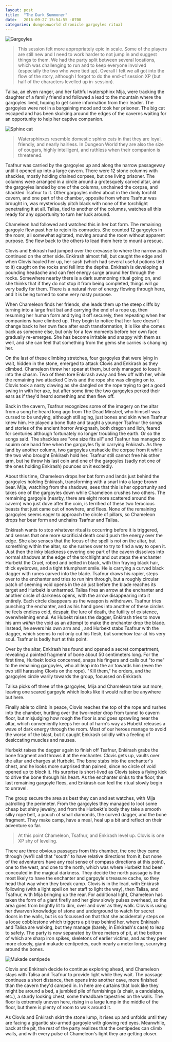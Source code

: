 ```yaml
---
layout: post
title:  "The Dark Summoner"
date:   2016-09-27 15:54:55 -0700
categories: dungeonworld chronicle gargoyles ritual
---
```

![Gargoyles](http://magickalgraphics.com/Graphics/Dark/Gargoyles/gargoyle33.jpg)

> This session felt more appropriately epic in scale. Some of the players are
> still new and I need to work harder to not jump in and suggest things to them.
> We had the party split between several locations, which was challenging to
> run and to keep everyone involved (especially the two who were tied up).
> Overall I felt we all got into the flow of the story, although I forgot to
> do the end-of session XP (but half of the characters levelled up in-session).

Talisa, an elven ranger, and her faithful watersphinx Mija, were tracking the daughter
of a family friend and followed a lead to the mountain where the gargoyles lived,
hoping to get some information from their leader. The gargoyles were not in a
bargaining mood and took her prisoner. The big cat escaped and has been skulking
around the edges of the caverns waiting for an opportunity to help her captive
companion.

![Sphinx cat](https://upload.wikimedia.org/wikipedia/commons/thumb/e/e8/Sphinx2_July_2006.jpg/256px-Sphinx2_July_2006.jpg)



> Watersphinxes resemble domestic sphinx cats in that they are loyal, friendly,
> and nearly hairless. In Dungeon World they are also the size of cougars, highly
> intelligent, and ruthless when their companion is threatened.

Tsafnur was carried by the gargoyles up and along the narrow passageway until
it opened up into a large cavern. There were 12 stone columns with shackles,
mostly holding chained corpses, but one living prisoner. The columns were arranged
in a circle around a grotesquely carved altar, and the gargoyles landed by one
of the columns, unchained the corpse, and shackled Tsafnur to it. Other gargoyles
milled about in the dimly torchlit cavern, and one part of the chamber, opposite
from where Tsafnur was brought in, was mysteriously pitch black with none of the
torchlight penetrating it at all. Talisa, tied to another of the columns, watches
all this ready for any opportunity to turn her luck around.

Chameleon had followed and watched this in her bat form. The remaining gargoyle
flew past her to rejoin its comrades. She counted 12 gargoyles in the room, all
somewhat agitated, moving around the room without apparent purpose. She flew
back to the others to lead them here to mount a rescue.

Clovis and Enkirash had jumped over the crevasse to where the narrow path continued
on the other side. Enkirash almost fell, but caught the edge and when Clovis hauled
her up, her sash (which had several useful potions tied to it) caught on the rocks
and fell into the depths. Enkirash is developing a pounding headache and can feel
energy surge around her through the rocks. Somewhere nearby there is a dark
summoning ritual going on, and she thinks that if they do not stop it from being
completed, things will go very badly for them. There is a natural river of energy
flowing through here, and it is being turned to some very nasty purpose.

When Chameleon finds her friends, she leads them up the steep cliffs by turning into
a large fruit bat and carrying the end of a rope up, then resuming her human form
and tying it off securely, then repeating when her companions have climbed up.
They begin to notice that her face doesn't change back to her own face after each
transformation, it is like she comes back as someone else, but only for a few moments
before her own face gradually re-emerges. She has become irritable and snappy with
them as well, and she can feel that something from the gems she carries is changing
her.

On the last of these climbing stretches, four gargoyles that were lying in wait,
hidden in the stone, emerged to attack Clovis and Enkirash as they climbed. Chameleon
threw her spear at them, but only managed to lose it into the chasm. Two
of them tore Enkirash away and flew off with her, while the remaining two attacked
Clovis and the rope she was clinging on to. Clovis took a nasty clawing as she
dangled on the rope trying to get a good swing in with her axe, but after some
time the two gargoyles perked their ears as if they'd heard something and then
flew off.

Back in the cavern, Tsafnur recognizes some of the imagery on the altar from a song
he heard long ago from The Dead Minstrel, who himself was cursed to be undying,
although still aging, just bones and skin when Tsafnur knew him. He played a bone
flute and taught a younger Tsafnur the songs and stories of the ancient horror
Arakgnash, both dragon and lich, feared for centuries although fortunately no longer
troubling the earth. Or so the songs said. The shackles are "one size fits all" and
Tsafnur has managed to squirm one hand free when the gargoyles fly in carrying
Enkirash. As they land by another column, two gargoyles unshackle the corpse from
it while the two who brought Enkirash hold her. Tsafnur still cannot free his other
arm, but he throw his last coin and one of the gargoyles (sadly not one of the ones
holding Enkirash) pounces on it excitedly.

About this time, Chameleon drops her bat form and lands just behind the gargoyles
holding Enkirash, transforming with a snarl into a large brown bear. Mija, watching
from the shadows, sees that this is her opportunity and takes one of the gargoyles
down while Chameleon crushes two others. The remaining gargoyle (nearby, there are
eight more scattered around the cavern) who just dove after the coin, is terrified
of these two ferocious beasts that just came out of nowhere, and flees. None of the
remaining gargoyles seems eager to approach the circle of pillars, so Chameleon drops
her bear form and unchains Tsafnur and Talisa.

Enkirash wants to stop whatever ritual is occurring before it is triggered, and senses
that one more sacrificial death could push the energy over the edge. She also senses
that the focus of the spell is not on the altar, but something within the altar, so
she rushes over to try to find a way to open it. Just then the inky blackness covering
one part of the cavern dissolves into normal shadows at the edge of the torchlight
and out steps the enchanter Hurbekt the Cruel, robed and belted in black, with thin
fraying black hair, thick eyebrows, and a tight triumphant smile. He is carrying
a curved black dagger with runes carved into the blade. Tsafnur draws his rapier,
steps over to the enchanter and tries to run him through, but a roughly circular patch
of seeming void opens in the air just before the blade reaches its target and Hurbekt
is unharmed. Talisa fires an arrow at the enchanter and another circle of darkness
opens, with the arrow disappearing into it entirely. Each circle disappears as the
weapon is withdrawn. Tsafnur tries punching the enchanter,
and as his hand goes into another of these circles he feels endless cold, despair,
the lure of death, the futility of existence, overwhelming ennui. As Hubekt raises
the dagger, Enkirash tries to move his arm *within* the void as an attempt
to make the enchanter drop the blade. Instead, he severs his own arm and , and Hurbekt
stabs Tsafnur with the dagger, which seems to not only cut his flesh, but somehow tear
at his very soul. Tsafnur is badly hurt at this point.

Over by the altar, Enkirash has found and opened a secret compartment, revealing a pointed
fragment of bone about 50 centimeters long. For the first time, Hurbekt looks concerned,
snaps his fingers and calls out "to me" to the remaining gargoyles, who all leap into
the air towards him (even the two still harassing Clovis on the rope). "Kill them," he
orders, and the gargoyles circle warily towards the group, focussed on Enkirash.

Talisa picks off three of the gargoyles, Mija and Chameleon take out more, leaving one
scared gargoyle which looks like it would rather be anywhere but here.

Finally able to climb in peace, Clovis reaches the top of the rope and rushes into the chamber,
hurtling over the two-meter drop from tunnel to cavern floor, but misjudging how
rough the floor is and goes sprawling near the altar, which conveniently keeps her
out of harm's way as Hubekt releases a wave of dark energy through the room. Most of our heroes
manage to avoid the worse of the blast, but it caught Enkirash solidly with a feeling
of desiccating muscles and nausea.

Hurbekt raises the dagger again to finish off Tsafnur, Enkirash grabs the bone fragment
and throws it at the enchanter. Clovis gets up, vaults over the altar and charges
at Hurbekt. The bone stabs into the enchanter's chest, and he looks more surprised
than pained, since no circle of void opened up to block it. His surprise is short-lived
as Clovis takes a flying kick to drive the bone through his heart. As the enchanter
sinks to the floor, the last remaining gargoyle flees, and Enkirash can feel the
ritual slowly begin to unravel.

The group secure the area as best they can and set watches, with Mija patrolling
the perimeter. From the gargoyles they managed to loot some cheap but shiny jewelry,
and from the Hurbekt's body they take a smooth silky rope belt, a pouch of small
diamonds, the curved dagger, and the bone fragment. They make camp, have a meal,
heal up a bit and reflect on their adventure so far.

> At this point Chameleon, Tsafnur, and Enkirash level up. Clovis is one XP shy of leveling.

There are three obvious passages from this chamber, the one they came through (we'll
call that "south" to have relative directions from it, but none of the adventurers
have any real sense of compass directions at this point), one to the west, and one to
the north, which was where Hurbekt had been concealed in the magical darkness. They
decide the north passage is the most likely to have the enchanter and gargoyle's
treasure cache, so they head that way when they break camp. Clovis is in the lead,
with Enkirash following (with a light spell on her staff to light the way), then
Talisa, and Tsafnur, with Mija bringing up the rear. For additional light, Chameleon
has taken the form of a giant firefly and her glow slowly pulses overhead, so the
area goes from brightly lit to dim, over and over as they walk.
Clovis is using her dwarven knowledge of stone and underground to watch for secret
doors in the walls, but is so focussed on that that she accidentally steps on a loose
cobblestone which triggers a pit trap behind her, where Enkirash and Talisa are
walking, but they manage (barely, in Enkirash's case) to leap to safety. The party is
now separated by three meters of pit, at the bottom of which are sharp iron spikes,
skeletons of earlier victims, and as they peer more closely, giant mukade centipedes,
each nearly a meter long, scurrying around the bones.

![Mukade centipede](https://thejapans.files.wordpress.com/2011/07/1336626300_514b097807.jpg)

Clovis and Enkirash decide to continue exploring ahead, and Chameleon stays with
Talisa and Tsafnur to provide light while they wait. The passage continues a short
distance, then opens into another cave, more finished than the cavern they'd camped in.
In here are curtains that look like they might be around a bed, a jumbled pile of
furnishings (a chair, a candelabra, etc.), a sturdy looking chest, some threadbare
tapestries on the walls. The floor is extremely uneven here, rising in a large lump
in the middle of the floor, but there is plenty of room to walk around it.

As Clovis and Enkirash skirt the stone lump, it rises up and unfolds until they
are facing a gigantic six-armed gargoyle with glowing red eyes. Meanwhile, back at
the pit, the rest of the party realizes that the centipedes can climb walls, and with
every pulse of Chameleon's light they are getting closer.
